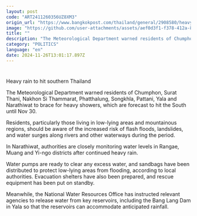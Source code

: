```yaml
---
layout: post
code: "ART2411260356UZ8XM3"
origin_url: "https://www.bangkokpost.com/thailand/general/2908580/heavy-rain-to-hit-southern-thailand"
image: "https://github.com/user-attachments/assets/aef0d3f1-f378-412a-8a83-e9b0648f1412"
title: ""
description: "The Meteorological Department warned residents of Chumphon, Surat Thani, Nakhon Si Thammarat, Phatthalung, Songkhla, Pattani, Yala and Narathiwat to brace for heavy showers, which are forecast to hit the South until Nov 30."
category: "POLITICS"
language: "en"
date: 2024-11-26T13:01:17.897Z
---
```


# 

Heavy rain to hit southern Thailand

The Meteorological Department warned residents of Chumphon, Surat Thani, Nakhon Si Thammarat, Phatthalung, Songkhla, Pattani, Yala and Narathiwat to brace for heavy showers, which are forecast to hit the South until Nov 30.

Residents, particularly those living in low-lying areas and mountainous regions, should be aware of the increased risk of flash floods, landslides, and water surges along rivers and other waterways during the period.

In Narathiwat, authorities are closely monitoring water levels in Rangae, Muang and Yi-ngo districts after continued heavy rain.

Water pumps are ready to clear any excess water, and sandbags have been distributed to protect low-lying areas from flooding, according to local authorities. Evacuation shelters have also been prepared, and rescue equipment has been put on standby.

Meanwhile, the National Water Resources Office has instructed relevant agencies to release water from key reservoirs, including the Bang Lang Dam in Yala so that the reservoirs can accommodate anticipated rainfall.